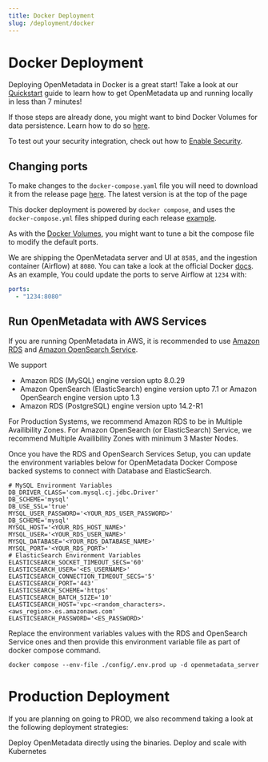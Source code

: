 ```yaml
---
title: Docker Deployment
slug: /deployment/docker
---
```


# Docker Deployment

Deploying OpenMetadata in Docker is a great start! Take a look at our
[Quickstart](/quick-start/local-deployment) guide to learn how to get OpenMetadata
up and running locally in less than 7 minutes!

If those steps are already done, you might want to bind Docker Volumes
for data persistence. Learn how to do so [here](/deployment/docker/volumes).

To test out your security integration, check out how to 
[Enable Security](/deployment/docker/security).

## Changing ports

<Note>

To make changes to the `docker-compose.yaml` file you will need to download it from the release page [here](https://github.com/open-metadata/OpenMetadata/releases). The latest version is at the top of the page
</Note>

This docker deployment is powered by `docker compose`, and uses the `docker-compose.yml` files shipped during 
each release [example](https://github.com/open-metadata/OpenMetadata/releases/tag/0.11.4-release).

As with the [Docker Volumes](/deployment/docker/volumes), you might want to tune a bit the compose file to modify
the default ports.

We are shipping the OpenMetadata server and UI at `8585`, and the ingestion container (Airflow) at `8080`. You can
take a look at the official Docker [docs](https://docs.docker.com/compose/compose-file/#ports). As an example, You could
update the ports to serve Airflow at `1234` with:

```yaml
ports:
  - "1234:8080"
```

## Run OpenMetadata with AWS Services

If you are running OpenMetadata in AWS, it is recommended to use [Amazon RDS](https://docs.aws.amazon.com/rds/index.html) and [Amazon OpenSearch Service](https://docs.aws.amazon.com/opensearch-service/?id=docs_gateway).

We support 

- Amazon RDS (MySQL) engine version upto 8.0.29
- Amazon OpenSearch (ElasticSearch) engine version upto 7.1 or Amazon OpenSearch engine version upto 1.3
- Amazon RDS (PostgreSQL) engine version upto 14.2-R1

For Production Systems, we recommend Amazon RDS to be in Multiple Availibility Zones. For Amazon OpenSearch (or ElasticSearch) Service, we recommend Multiple Availibility Zones with minimum 3 Master Nodes.

Once you have the RDS and OpenSearch Services Setup, you can update the environment variables below for OpenMetadata Docker Compose backed systems to connect with Database and ElasticSearch.

```
# MySQL Environment Variables
DB_DRIVER_CLASS='com.mysql.cj.jdbc.Driver'
DB_SCHEME='mysql'
DB_USE_SSL='true'
MYSQL_USER_PASSWORD='<YOUR_RDS_USER_PASSWORD>'
DB_SCHEME='mysql'
MYSQL_HOST='<YOUR_RDS_HOST_NAME>'
MYSQL_USER='<YOUR_RDS_USER_NAME>'
MYSQL_DATABASE='<YOUR_RDS_DATABASE_NAME>'
MYSQL_PORT='<YOUR_RDS_PORT>'
# ElasticSearch Environment Variables
ELASTICSEARCH_SOCKET_TIMEOUT_SECS='60'
ELASTICSEARCH_USER='<ES_USERNAME>'
ELASTICSEARCH_CONNECTION_TIMEOUT_SECS='5'
ELASTICSEARCH_PORT='443'
ELASTICSEARCH_SCHEME='https'
ELASTICSEARCH_BATCH_SIZE='10'
ELASTICSEARCH_HOST='vpc-<random_characters>.<aws_region>.es.amazonaws.com'
ELASTICSEARCH_PASSWORD='<ES_PASSWORD>'
```

Replace the environment variables values with the RDS and OpenSearch Service ones and then provide this environment variable file as part of docker compose command.

```
docker compose --env-file ./config/.env.prod up -d openmetadata_server
```

# Production Deployment

If you are planning on going to PROD, we also recommend taking a look at the following
deployment strategies:

<InlineCalloutContainer>
  <InlineCallout
    color="violet-70"
    icon="storage"
    bold="Deploy on Bare Metal"
    href="/deployment/bare-metal"
  >
    Deploy OpenMetadata directly using the binaries.
  </InlineCallout>
  <InlineCallout
    color="violet-70"
    icon="fit_screen"
    bold="Deploy on Kubernetes"
    href="/deployment/kubernetes"
  >
    Deploy and scale with Kubernetes
  </InlineCallout>
</InlineCalloutContainer>

